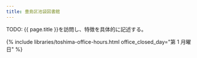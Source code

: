 ```yaml
---
title: 豊島区池袋図書館
---
```


TODO: {{ page.title }}を訪問し、特徴を具体的に記述する。

{% include libraries/toshima-office-hours.html
    office_closed_day="第 1 月曜日" %}
